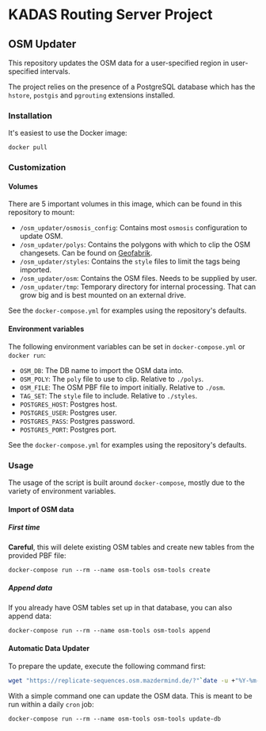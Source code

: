 # KADAS Routing Server Project

## OSM Updater

This repository updates the OSM data for a user-specified region in user-specified intervals.

The project relies on the presence of a PostgreSQL database which has the `hstore`, `postgis` and `pgrouting` extensions installed.

### Installation

It's easiest to use the Docker image:

`docker pull`

### Customization

#### Volumes

There are 5 important volumes in this image, which can be found in this repository to mount:

- `/osm_updater/osmosis_config`: Contains most `osmosis` configuration to update OSM.
- `/osm_updater/polys`: Contains the polygons with which to clip the OSM changesets. Can be found on [Geofabrik](https://download.geofabrik.de).
- `/osm_updater/styles`: Contains the `style` files to limit the tags being imported.
- `/osm_updater/osm`: Contains the OSM files. Needs to be supplied by user.
- `/osm_updater/tmp`: Temporary directory for internal processing. That can grow big and is best mounted on an external drive.

See the `docker-compose.yml` for examples using the repository's defaults.

#### Environment variables

The following environment variables can be set in `docker-compose.yml` or `docker run`:

- `OSM_DB`: The DB name to import the OSM data into.
- `OSM_POLY`: The `poly` file to use to clip. Relative to `./polys`.
- `OSM_FILE`: The OSM PBF file to import initially. Relative to `./osm`.
- `TAG_SET`: The `style` file to include. Relative to `./styles`.
- `POSTGRES_HOST`: Postgres host.
- `POSTGRES_USER`: Postgres user.
- `POSTGRES_PASS`: Postgres password.
- `POSTGRES_PORT`: Postgres port.

See the `docker-compose.yml` for examples using the repository's defaults.

### Usage

The usage of the script is built around `docker-compose`, mostly due to the variety of environment variables.

#### Import of OSM data

##### First time

**Careful**, this will delete existing OSM tables and create new tables from the provided PBF file:

```
docker-compose run --rm --name osm-tools osm-tools create
```

##### Append data

If you already have OSM tables set up in that database, you can also append data:

```
docker-compose run --rm --name osm-tools osm-tools append
```

#### Automatic Data Updater

To prepare the update, execute the following command first:

```bash
wget "https://replicate-sequences.osm.mazdermind.de/?"`date -u +"%Y-%m-%dT%H:%M:00Z"` -O state.txt
```

With a simple command one can update the OSM data. This is meant to be run within a daily `cron` job:

```
docker-compose run --rm --name osm-tools osm-tools update-db
```
